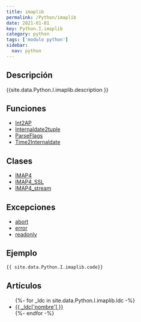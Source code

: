 ```yaml
---
title: imaplib
permalink: /Python/imaplib
date: 2021-01-01
key: Python.I.imaplib
category: python
tags: ['modulo python']
sidebar: 
  nav: python
---
```


## Descripción
{{site.data.Python.I.imaplib.description }}

## Funciones
* [Int2AP](/Python/imaplib/Int2AP/)
* [Internaldate2tuple](/Python/imaplib/Internaldate2tuple/)
* [ParseFlags](/Python/imaplib/ParseFlags/)
* [Time2Internaldate](/Python/imaplib/Time2Internaldate/)

## Clases
* [IMAP4](/Python/imaplib/IMAP4/)
* [IMAP4_SSL](/Python/imaplib/IMAP4_SSL/)
* [IMAP4_stream](/Python/imaplib/IMAP4_stream/)

## Excepciones
* [abort](/Python/imaplib/abort/)
* [error](/Python/imaplib/error/)
* [readonly](/Python/imaplib/readonly/)

## Ejemplo
~~~python
{{ site.data.Python.I.imaplib.code}}
~~~

## Artículos
<ul>
{%- for _ldc in site.data.Python.I.imaplib.ldc -%}
   <li>
       <a href="{{_ldc['url'] }}">{{ _ldc['nombre'] }}</a>
   </li>
{%- endfor -%}
</ul>
